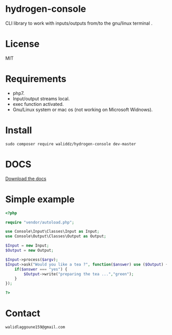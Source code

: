 # hydrogen-console
CLI library to work with inputs/outputs from/to the gnu/linux terminal .
# License 
MIT
# Requirements
- php7.
- Input/output streams local.
- exec function activated.
- Gnu/Linux system or mac os (not working on Microsoft Widnows). 

# Install 
`sudo composer require waliddz/hydrogen-console dev-master`
# DOCS 
[Download the docs](https://drive.google.com/open?id=0B_qWn_IYeBMxLUk2RHZvWUlWdzg)
# Simple example
```php
<?php 

require "vendor/autoload.php";

use Console\Input\Classes\Input as Input;
use Console\Output\Classes\Output as Output;

$Input = new Input;
$Output = new Output;

$Input->process($argv);
$Input->ask("Would you like a tea ?", function($answer) use ($Output) {
	if($answer === "yes") {
		$Output->write("preparing the tea ...","green");
	}
});

?>
```
# Contact
`walidlaggoune159@gmail.com`
